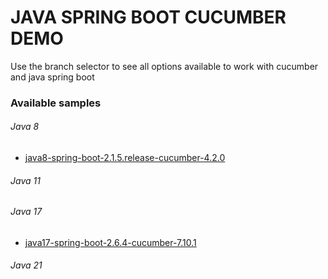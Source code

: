 # JAVA SPRING BOOT CUCUMBER DEMO
Use the branch selector to see all options available to work with cucumber and java spring boot

### Available samples

###### Java 8

- <a href="https://github.com/huntercodexs/java-spring-boot-cucumber-demo/tree/java8-spring-boot-2.1.5.release-cucumber-4.2.0">java8-spring-boot-2.1.5.release-cucumber-4.2.0</a>

###### Java 11

###### Java 17

- <a href="https://github.com/huntercodexs/java-spring-boot-cucumber-demo/tree/java17-spring-boot-2.6.4-cucumber-7.10.1">java17-spring-boot-2.6.4-cucumber-7.10.1</a>

###### Java 21


